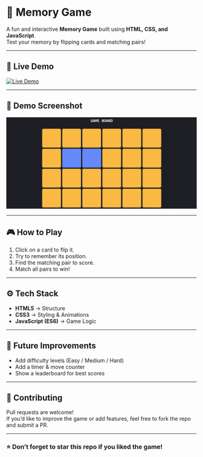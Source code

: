 # 🧠 Memory Game  

A fun and interactive **Memory Game** built using **HTML, CSS, and JavaScript**.  
Test your memory by flipping cards and matching pairs!  

---

## 🔗 Live Demo  
[![Live Demo](https://img.shields.io/badge/🔗%20Click%20Here-Live%20Demo-blue?style=for-the-badge)](https://afsheenara24.github.io/memory-game/)  

---

## 📸 Demo Screenshot  

![Game Screenshot](./screenshot.png)  

---

## 🎮 How to Play
1. Click on a card to flip it.  
2. Try to remember its position.  
3. Find the matching pair to score.  
4. Match all pairs to win!  

---

## ⚙️ Tech Stack
- **HTML5** → Structure  
- **CSS3** → Styling & Animations  
- **JavaScript (ES6)** → Game Logic  

---

## 🚀 Future Improvements
- Add difficulty levels (Easy / Medium / Hard)  
- Add a timer & move counter  
- Show a leaderboard for best scores  

---

## 🙌 Contributing
Pull requests are welcome!  
If you’d like to improve the game or add features, feel free to fork the repo and submit a PR.  

---

### ⭐ Don’t forget to star this repo if you liked the game!
